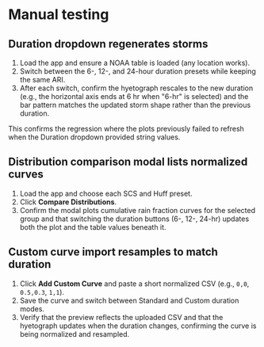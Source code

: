 # Manual testing

## Duration dropdown regenerates storms
1. Load the app and ensure a NOAA table is loaded (any location works).
2. Switch between the 6-, 12-, and 24-hour duration presets while keeping the same ARI.
3. After each switch, confirm the hyetograph rescales to the new duration (e.g., the horizontal axis ends at 6 hr when "6-hr" is selected) and the bar pattern matches the updated storm shape rather than the previous duration.

This confirms the regression where the plots previously failed to refresh when the Duration dropdown provided string values.

## Distribution comparison modal lists normalized curves
1. Load the app and choose each SCS and Huff preset.
2. Click **Compare Distributions**.
3. Confirm the modal plots cumulative rain fraction curves for the selected group and that switching the duration buttons (6-, 12-, 24-hr) updates both the plot and the table values beneath it.

## Custom curve import resamples to match duration
1. Click **Add Custom Curve** and paste a short normalized CSV (e.g., `0,0`, `0.5,0.3`, `1,1`).
2. Save the curve and switch between Standard and Custom duration modes.
3. Verify that the preview reflects the uploaded CSV and that the hyetograph updates when the duration changes, confirming the curve is being normalized and resampled.

